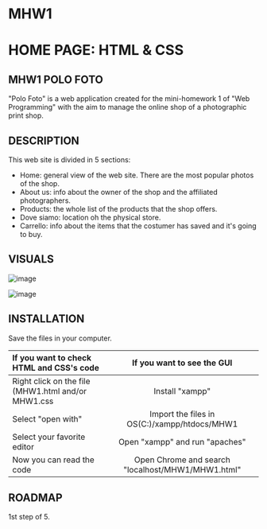 # MHW1

# HOME PAGE: HTML & CSS

## MHW1 POLO FOTO
"Polo Foto" is a web application created for the mini-homework 1 of "Web Programming" with the aim to manage the online shop of a photographic print shop.

## DESCRIPTION
This web site is divided in 5 sections:
- Home: general view of the web site. There are the most popular photos of the shop.
- About us: info about the owner of the shop and the affiliated photographers.
- Products: the whole list of the products that the shop offers.
- Dove siamo: location oh the physical store.
- Carrello: info about the items that the costumer has saved and it's going to buy.

## VISUALS

![image](https://user-images.githubusercontent.com/79788825/112665783-b5e84b80-8e5b-11eb-950a-b1721e55cf38.png)

![image](https://user-images.githubusercontent.com/79788825/112665905-da442800-8e5b-11eb-95c8-a799c24d7811.png)

## INSTALLATION

 Save the files in your computer.
 
|  If you want to check HTML and CSS's code | If you want to see the GUI |
|:--------------|:-------------:|
| Right click on the file (MHW1.html and/or MHW1.css |  Install "xampp" |
| Select "open with" | Import the files in OS(C:)/xampp/htdocs/MHW1 |
| Select your favorite editor | Open "xampp" and run "apaches" |
| Now you can read the code | Open Chrome and search "localhost/MHW1/MHW1.html" |

## ROADMAP
1st step of 5.
